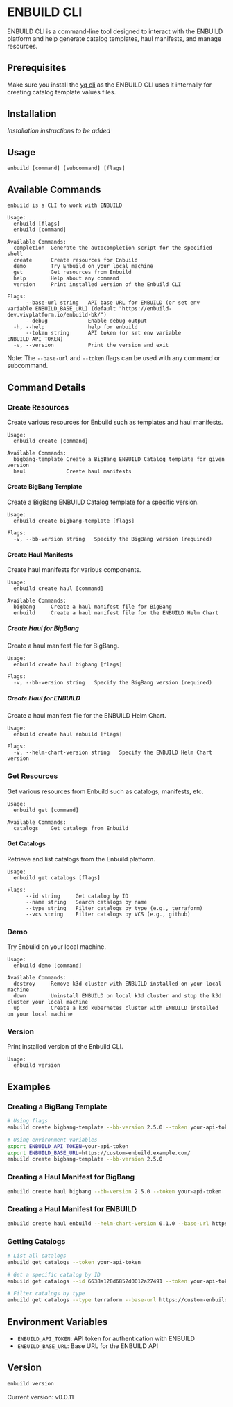 # ENBUILD CLI

ENBUILD CLI is a command-line tool designed to interact with the ENBUILD platform and help generate catalog templates, haul manifests, and manage resources.

## Prerequisites

Make sure you install the [yq cli](https://mikefarah.gitbook.io/yq) as the ENBUILD CLI uses it internally for creating catalog template values files.

## Installation

*Installation instructions to be added*

## Usage

```
enbuild [command] [subcommand] [flags]
```

## Available Commands

```
enbuild is a CLI to work with ENBUILD

Usage:
  enbuild [flags]
  enbuild [command]

Available Commands:
  completion  Generate the autocompletion script for the specified shell
  create      Create resources for Enbuild
  demo        Try Enbuild on your local machine
  get         Get resources from Enbuild
  help        Help about any command
  version     Print installed version of the Enbuild CLI

Flags:
      --base-url string   API base URL for ENBUILD (or set env variable ENBUILD_BASE_URL) (default "https://enbuild-dev.vivplatform.io/enbuild-bk/")
      --debug             Enable debug output
  -h, --help              help for enbuild
      --token string      API token (or set env variable ENBUILD_API_TOKEN)
  -v, --version           Print the version and exit
```

Note: The `--base-url` and `--token` flags can be used with any command or subcommand.

## Command Details

### Create Resources

Create various resources for Enbuild such as templates and haul manifests.

```
Usage:
  enbuild create [command]

Available Commands:
  bigbang-template Create a BigBang ENBUILD Catalog template for given version
  haul             Create haul manifests
```

#### Create BigBang Template

Create a BigBang ENBUILD Catalog template for a specific version.

```
Usage:
  enbuild create bigbang-template [flags]

Flags:
  -v, --bb-version string   Specify the BigBang version (required)
```

#### Create Haul Manifests

Create haul manifests for various components.

```
Usage:
  enbuild create haul [command]

Available Commands:
  bigbang     Create a haul manifest file for BigBang
  enbuild     Create a haul manifest file for the ENBUILD Helm Chart
```

##### Create Haul for BigBang

Create a haul manifest file for BigBang.

```
Usage:
  enbuild create haul bigbang [flags]

Flags:
  -v, --bb-version string   Specify the BigBang version (required)
```

##### Create Haul for ENBUILD

Create a haul manifest file for the ENBUILD Helm Chart.

```
Usage:
  enbuild create haul enbuild [flags]

Flags:
  -v, --helm-chart-version string   Specify the ENBUILD Helm Chart version
```

### Get Resources

Get various resources from Enbuild such as catalogs, manifests, etc.

```
Usage:
  enbuild get [command]

Available Commands:
  catalogs    Get catalogs from Enbuild
```

#### Get Catalogs

Retrieve and list catalogs from the Enbuild platform.

```
Usage:
  enbuild get catalogs [flags]

Flags:
      --id string     Get catalog by ID
      --name string   Search catalogs by name
      --type string   Filter catalogs by type (e.g., terraform)
      --vcs string    Filter catalogs by VCS (e.g., github)
```

### Demo

Try Enbuild on your local machine.

```
Usage:
  enbuild demo [command]

Available Commands:
  destroy     Remove k3d cluster with ENBUILD installed on your local machine
  down        Uninstall ENBUILD on local k3d cluster and stop the k3d cluster your local machine
  up          Create a k3d kubernetes cluster with ENBUILD installed on your local machine
```

### Version

Print installed version of the Enbuild CLI.

```
Usage:
  enbuild version
```

## Examples

### Creating a BigBang Template

```bash
# Using flags
enbuild create bigbang-template --bb-version 2.5.0 --token your-api-token --base-url https://custom-enbuild.example.com/

# Using environment variables
export ENBUILD_API_TOKEN=your-api-token
export ENBUILD_BASE_URL=https://custom-enbuild.example.com/
enbuild create bigbang-template --bb-version 2.5.0
```

### Creating a Haul Manifest for BigBang

```bash
enbuild create haul bigbang --bb-version 2.5.0 --token your-api-token
```

### Creating a Haul Manifest for ENBUILD

```bash
enbuild create haul enbuild --helm-chart-version 0.1.0 --base-url https://custom-enbuild.example.com/
```

### Getting Catalogs

```bash
# List all catalogs
enbuild get catalogs --token your-api-token

# Get a specific catalog by ID
enbuild get catalogs --id 6638a128d6852d0012a27491 --token your-api-token

# Filter catalogs by type
enbuild get catalogs --type terraform --base-url https://custom-enbuild.example.com/
```

## Environment Variables

- `ENBUILD_API_TOKEN`: API token for authentication with ENBUILD
- `ENBUILD_BASE_URL`: Base URL for the ENBUILD API

## Version

```bash
enbuild version
```

Current version: v0.0.11
